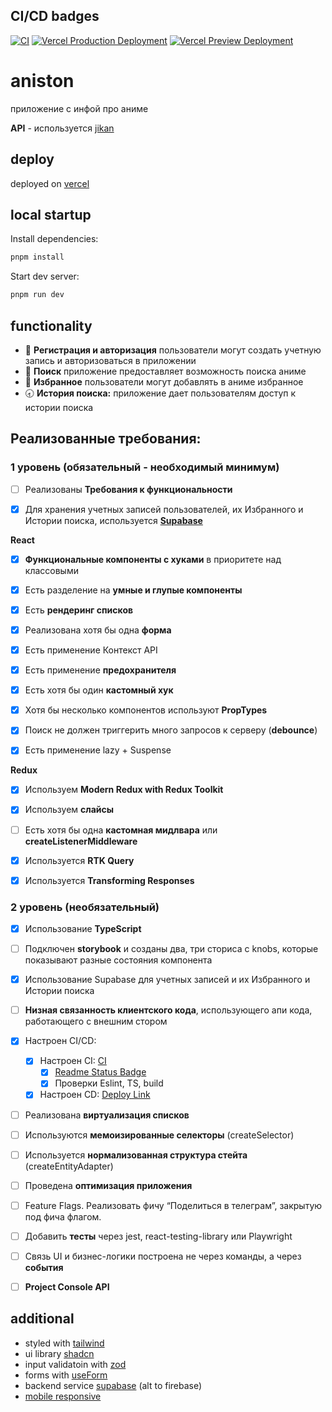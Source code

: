 ## <a id="ci-cd-badges"></a> CI/CD badges
[![CI](https://github.com/neequu/astoning/actions/workflows/ci.yml/badge.svg)](https://github.com/neequu/astoning/actions/workflows/ci.yml)
[![Vercel Production Deployment](https://github.com/neequu/astoning/actions/workflows/deploy.yml/badge.svg)](https://github.com/neequu/astoning/actions/workflows/deploy.yml)
[![Vercel Preview Deployment](https://github.com/neequu/astoning/actions/workflows/preview.yml/badge.svg)](https://github.com/neequu/astoning/actions/workflows/preview.yml)

# aniston

приложение с инфой про аниме

**API** - используется [jikan](https://docs.api.jikan.moe)

## deploy

deployed on [vercel](https://astoning-eight.vercel.app/)

## local startup

Install dependencies:
```javascript
pnpm install
```
Start dev server:
```javascript
pnpm run dev
```

## **functionality**

- 🔐 **Регистрация и авторизация** пользователи могут создать учетную запись и авторизоваться в приложении
- 🔎 **Поиск** приложение предоставляет возможность поиска аниме
- 🖤 **Избранное** пользователи могут добавлять в аниме избранное
- 🕣 **История поиска:** приложение дает пользователям доступ к истории поиска

## Реализованные требования:

### **1 уровень (обязательный - необходимый минимум)**

- [ ] Реализованы **Требования к функциональности**

- [x] Для хранения учетных записей пользователей, их Избранного и Истории поиска, используется [**Supabase**](https://github.com/neequu/astoning/blob/main/src/services/supabase.ts)

**React**

- [x] **Функциональные компоненты c хуками** в приоритете над классовыми
- [x] Есть разделение на **умные и глупые компоненты**

- [x] Есть **рендеринг списков**

- [x] Реализована хотя бы одна **форма**

- [x] Есть применение Контекст API

- [x] Есть применение **предохранителя**

- [x] Есть хотя бы один **кастомный хук**

- [x] Хотя бы несколько компонентов используют **PropTypes**

- [x] Поиск не должен триггерить много запросов к серверу (**debounce**)

- [x] Есть применение lazy + Suspense

**Redux**

- [x] Используем **Modern Redux with Redux Toolkit**
- [x] Используем **слайсы**

- [ ] Есть хотя бы одна **кастомная мидлвара** или **createListenerMiddleware**

- [x] Используется **RTK Query**

- [x] Используется **Transforming Responses**

### **2 уровень (необязательный)**

- [x] Использование **TypeScript**
- [ ] Подключен **storybook** и созданы два, три сториса с knobs, которые показывают разные состояния компонента
- [x] Использование Supabase для учетных записей и их Избранного и Истории поиска

- [ ] **Низная связанность клиентского кода**, использующего апи кода, работающего с внешним стором
- [x] Настроен CI/CD:
    - [x] Настроен CI: [CI](https://github.com/neequu/astoning/blob/main/.github/workflows/ci.yml)
        - [x] [Readme Status Badge](#ci-cd-badges)
        - [x] Проверки Eslint, TS, build

    - [x] Настроен CD: [Deploy Link](#deploy)
- [ ] Реализована **виртуализация списков**
- [ ] Используются **мемоизированные селекторы** (createSelector)
- [ ] Используется **нормализованная структура стейта** (createEntityAdapter)
- [ ] Проведена **оптимизация приложения**

- [ ] Feature Flags. Реализовать фичу “Поделиться в телеграм”, закрытую под фича флагом.

- [ ] Добавить **тесты** через jest, react-testing-library или Playwright

- [ ] Связь UI и бизнес-логики построена не через команды, а через **события**

- [ ] **Project Console API**

## **additional**

- styled with [tailwind](https://tailwindcss.com)
- ui library [shadcn](https://ui.shadcn.com)
- input validatoin with [zod](https://zod.dev/)
- forms with [useForm](https://react-hook-form.com/docs/useform)
- backend service [supabase](https://supabase.com/) (alt to firebase)
- [mobile responsive](https://developer.mozilla.org/en-US/docs/Learn/CSS/CSS_layout/Responsive_Design)
